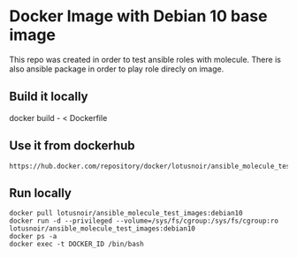 
# Docker Image with Debian 10 base image 

This repo was created in order to test ansible roles with molecule. There is also ansible package in order to play role direcly on image. 

## Build it locally

  docker build - < Dockerfile

## Use it from dockerhub

    https://hub.docker.com/repository/docker/lotusnoir/ansible_molecule_test_images:debian10


## Run locally
    docker pull lotusnoir/ansible_molecule_test_images:debian10
    docker run -d --privileged --volume=/sys/fs/cgroup:/sys/fs/cgroup:ro lotusnoir/ansible_molecule_test_images:debian10
    docker ps -a
    docker exec -t DOCKER_ID /bin/bash
